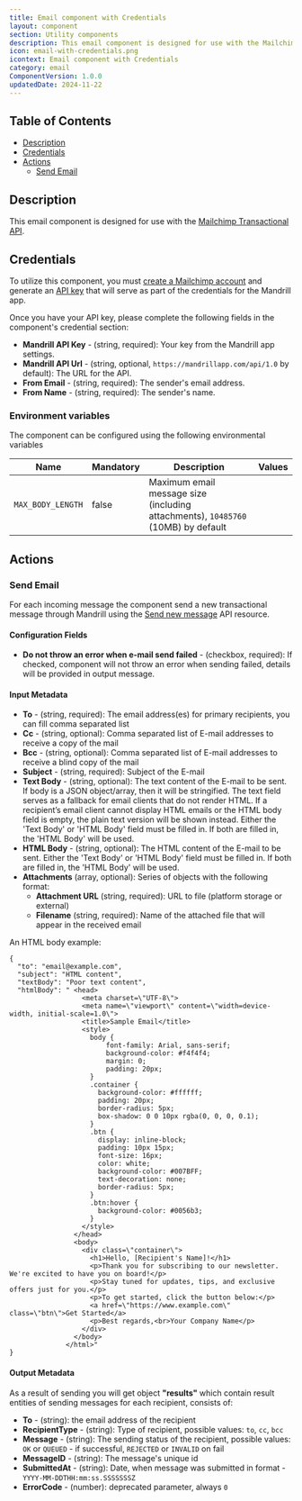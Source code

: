 ```yaml
---
title: Email component with Credentials
layout: component
section: Utility components
description: This email component is designed for use with the Mailchimp Transactional API.
icon: email-with-credentials.png
icontext: Email component with Credentials
category: email
ComponentVersion: 1.0.0
updatedDate: 2024-11-22
---
```


## Table of Contents

* [Description](#description)
* [Credentials](#credentials)
* [Actions](#actions) 
  * [Send Email ](#send-email)

## Description
This email component is designed for use with the [Mailchimp Transactional API](https://mailchimp.com/developer/transactional/guides/quick-start/).

## Credentials
To utilize this component, you must [create a Mailchimp account](https://mailchimp.com/developer/transactional/guides/quick-start/#create-an-account) and generate an [API key](https://mailchimp.com/developer/transactional/guides/quick-start/#generate-your-api-key) that will serve as part of the credentials for the Mandrill app.

Once you have your API key, please complete the following fields in the component's credential section:
* **Mandrill API Key** - (string, required): Your key from the Mandrill app settings.
* **Mandrill API Url** - (string, optional, `https://mandrillapp.com/api/1.0` by default): The URL for the API.
* **From Email** - (string, required): The sender's email address.
* **From Name** - (string, required): The sender's name.

### Environment variables
The component can be configured using the following environmental variables

| Name | Mandatory | Description | Values |
|-|-|-|-|
| `MAX_BODY_LENGTH`     | false     | Maximum email message size (including attachments), `10485760` (10MB) by default   


## Actions 
 
### Send Email 
For each incoming message the component send a new transactional message through Mandrill using the [Send new message](https://mailchimp.com/developer/transactional/api/messages/send-new-message/) API resource.

#### Configuration Fields

* **Do not throw an error when e-mail send failed** - (checkbox, required): If checked, component will not throw an error when sending failed, details will be provided in output message.

#### Input Metadata

* **To** - (string, required): The email address(es) for primary recipients, you can fill comma separated list
* **Cc** - (string, optional): Comma separated list of E-mail addresses to receive a copy of the mail
* **Bcc** - (string, optional): Comma separated list of E-mail addresses to receive a blind copy of the mail
* **Subject** - (string, required): Subject of the E-mail
* **Text Body** - (string, optional): The text content of the E-mail to be sent. If body is a JSON object/array, then it will be stringified. The text field serves as a fallback for email clients that do not render HTML. If a recipient’s email client cannot display HTML emails or the HTML body field is empty, the plain text version will be shown instead. Either the 'Text Body' or 'HTML Body' field must be filled in. If both are filled in, the 'HTML Body' will be used.
* **HTML Body** - (string, optional): The HTML content of the E-mail to be sent. Either the 'Text Body' or 'HTML Body' field must be filled in. If both are filled in, the 'HTML Body' will be used.
* **Attachments** (array, optional): Series of objects with the following format:
    * **Attachment URL** (string, required): URL to file (platform storage or external)
    * **Filename** (string, required): Name of the attached file that will appear in the received email

An HTML body example:
```
{
  "to": "email@example.com",
  "subject": "HTML content",
  "textBody": "Poor text content",
  "htmlBody": " <head>
                  <meta charset=\"UTF-8\">
                  <meta name=\"viewport\" content=\"width=device-width, initial-scale=1.0\">
                  <title>Sample Email</title>
                  <style>
                    body {
                        font-family: Arial, sans-serif;
                        background-color: #f4f4f4;
                        margin: 0;
                        padding: 20px;
                    }
                    .container {
                      background-color: #ffffff;
                      padding: 20px;
                      border-radius: 5px;
                      box-shadow: 0 0 10px rgba(0, 0, 0, 0.1);
                    }
                    .btn {
                      display: inline-block;
                      padding: 10px 15px;
                      font-size: 16px;
                      color: white;
                      background-color: #007BFF;
                      text-decoration: none;
                      border-radius: 5px;
                    }
                    .btn:hover {
                      background-color: #0056b3;
                    }
                  </style>
                </head>
                <body>
                  <div class=\"container\">
                    <h1>Hello, [Recipient's Name]!</h1>
                    <p>Thank you for subscribing to our newsletter. We're excited to have you on board!</p>
                    <p>Stay tuned for updates, tips, and exclusive offers just for you.</p>
                    <p>To get started, click the button below:</p>
                    <a href=\"https://www.example.com\" class=\"btn\">Get Started</a>
                    <p>Best regards,<br>Your Company Name</p>
                  </div>
                </body>
              </html>"
}
```

#### Output Metadata

As a result of sending you will get object **"results"** which contain result entities of sending messages for each recipient, consists of:

* **To** - (string): the email address of the recipient
* **RecipientType** - (string): Type of recipient, possible values: `to`, `cc`, `bcc`
* **Message** - (string): The sending status of the recipient, possible values: `OK` or `QUEUED` - if successful, `REJECTED` or `INVALID` on fail
* **MessageID** - (string): The message's unique id
* **SubmittedAt** - (string): Date, when message was submitted in format - `YYYY-MM-DDTHH:mm:ss.SSSSSSSZ`
* **ErrorCode** - (number): deprecated parameter, always `0`